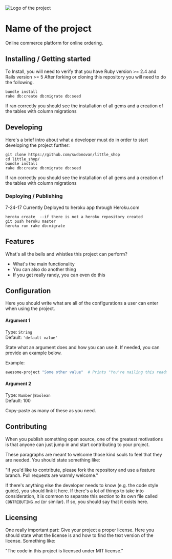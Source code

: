 ![Logo of the project](http://www.bootscootbikes.com/wp-content/uploads/2013/10/Boot-Scoot-logo-long.png)

# Name of the project
Online commerce platform for online ordering.

## Installing / Getting started

To Install, you will need to verify that you have Ruby version >= 2.4 and Rails version >= 5
After forking or cloning this repository you will need to do the following.

```shell
bundle install
rake db:create db:migrate db:seed
```

If ran correctly you should see the installation of all gems and a creation of the tables with column migrations

## Developing

Here's a brief intro about what a developer must do in order to start developing
the project further:

```shell
git clone https://github.com/swdonovan/little_shop
cd little_shop/
bundle install
rake db:create db:migrate db:seed
```

If ran correctly you should see the installation of all gems and a creation of the tables with column migrations

<!-- ### Building

If your project needs some additional steps for the developer to build the
project after some code changes, state them here:

```shell
./configure
make
make install
```

Here again you should state what actually happens when the code above gets
executed. -->

### Deploying / Publishing

7-24-17 Currently Deployed to heroku app through Heroku.com

```shell
heroku create  --if there is not a heroku repository created
git push heroku master
heroku run rake db:migrate
```

## Features

What's all the bells and whistles this project can perform?
* What's the main functionality
* You can also do another thing
* If you get really randy, you can even do this

## Configuration

Here you should write what are all of the configurations a user can enter when
using the project.

#### Argument 1
Type: `String`  
Default: `'default value'`

State what an argument does and how you can use it. If needed, you can provide
an example below.

Example:
```bash
awesome-project "Some other value"  # Prints "You're nailing this readme!"
```

#### Argument 2
Type: `Number|Boolean`  
Default: 100

Copy-paste as many of these as you need.

## Contributing

When you publish something open source, one of the greatest motivations is that
anyone can just jump in and start contributing to your project.

These paragraphs are meant to welcome those kind souls to feel that they are
needed. You should state something like:

"If you'd like to contribute, please fork the repository and use a feature
branch. Pull requests are warmly welcome."

If there's anything else the developer needs to know (e.g. the code style
guide), you should link it here. If there's a lot of things to take into
consideration, it is common to separate this section to its own file called
`CONTRIBUTING.md` (or similar). If so, you should say that it exists here.

## Licensing

One really important part: Give your project a proper license. Here you should
state what the license is and how to find the text version of the license.
Something like:

"The code in this project is licensed under MIT license."
